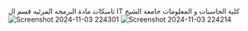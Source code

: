 تاسكات مادة البرمجه المرئيه قسم ال IT كلية الحاسبات و المعلومات جامعة الشيخ 
![Screenshot 2024-11-03 224301](https://github.com/user-attachments/assets/4777b8af-f2e8-44f9-9b3d-e1d05f421eb7)
![Screenshot 2024-11-03 224214](https://github.com/user-attachments/assets/7301043e-6a99-4603-a95c-02b2d7904c21)
